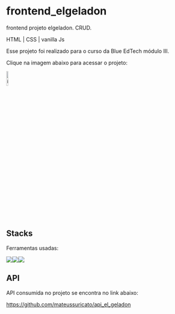# frontend_elgeladon
 frontend projeto elgeladon. CRUD.
 
 HTML | CSS | vanilla Js

Esse projeto foi realizado para o curso da Blue EdTech módulo III.

Clique na imagem abaixo para acessar o projeto:

<a href="https://elgeladonfrontend.netlify.app/" target="_blank"><img style="width:10%" src="https://cdn-icons-png.flaticon.com/512/2136/2136384.png" alt="ícone pokedex"></a>

## Stacks
Ferramentas usadas:
<div style="display:flex">
<img src="https://img.icons8.com/color/48/000000/javascript--v1.png"/>
<img src="https://img.icons8.com/color/48/000000/html-5--v2.png"/>
<img src="https://img.icons8.com/color/48/000000/css3.png"/>
</div>

## API

API consumida no projeto se encontra no link abaixo:

https://github.com/mateussuricato/api_el_geladon
